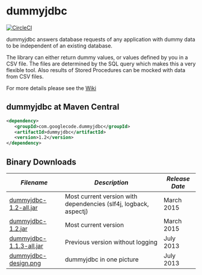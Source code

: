 # dummyjdbc 
[![CircleCI](https://circleci.com/gh/kaiwinter/dummyjdbc.svg?style=svg)](https://circleci.com/gh/kaiwinter/dummyjdbc)

dummyjdbc answers database requests of any application with dummy data to be independent of an existing database.

The library can either return dummy values, or values defined by you in a CSV file. The files are determined by the SQL query which makes this a very flexible tool. Also results of Stored Procedures can be mocked with data from CSV files.

For more details please see the [Wiki](https://github.com/kaiwinter/dummyjdbc/wiki)

## dummyjdbc at Maven Central
```xml
<dependency>
   <groupId>com.googlecode.dummyjdbc</groupId>
   <artifactId>dummyjdbc</artifactId>
   <version>1.2</version>
</dependency>
```



## Binary Downloads
| *Filename* | *Description* | *Release Date* |
|------------|---------------|----------------|
| [dummyjdbc-1.2-all.jar](https://drive.google.com/file/d/0B0qVR-zttDRCeUVYcXJmV1RRcGs/view?usp=sharing) | Most current version with dependencies (slf4j, logback, aspectj) | March 2015 |
| [dummyjdbc-1.2.jar](https://drive.google.com/file/d/0B0qVR-zttDRCelpKOUJ2REctNEk/view?usp=sharing) | Most current version | March 2015 |
| [dummyjdbc-1.1.3-all.jar](https://drive.google.com/file/d/0B0qVR-zttDRCTy10U0R0dlpBWTA/view?usp=sharing)| Previous version without logging | July 2013 |
| [dummyjdbc-design.png](https://code.google.com/p/dummyjdbc/downloads/detail?name=dummyjdbc-design.png&can=2&q=) | dummyjdbc in one picture | July 2013 |
